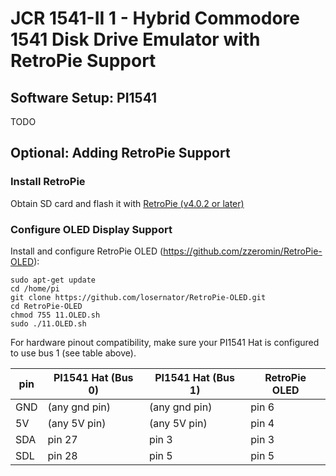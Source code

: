 # JCR 1541-II 1 - Hybrid Commodore 1541 Disk Drive Emulator with RetroPie Support

## Software Setup: PI1541

TODO

## Optional: Adding RetroPie Support

### Install RetroPie

Obtain SD card and flash it with [RetroPie (v4.0.2 or later)](https://retropie.org.uk/)

### Configure OLED Display Support

Install and configure RetroPie OLED (https://github.com/zzeromin/RetroPie-OLED):

    sudo apt-get update
    cd /home/pi
    git clone https://github.com/losernator/RetroPie-OLED.git
    cd RetroPie-OLED
    chmod 755 11.OLED.sh
    sudo ./11.OLED.sh

For hardware pinout compatibility, make sure your PI1541 Hat is configured to use bus 1 (see table above).

| pin             | PI1541 Hat (Bus 0) | PI1541 Hat (Bus 1) | RetroPie OLED |
|-----------------|--------------------|--------------------|---------------|
| GND             | (any gnd pin)      | (any gnd pin)      | pin 6         |
| 5V              | (any 5V pin)       | (any 5V pin)       | pin 4         |
| SDA             | pin 27             | pin 3              | pin 3         |
| SDL             | pin 28             | pin 5              | pin 5         |
